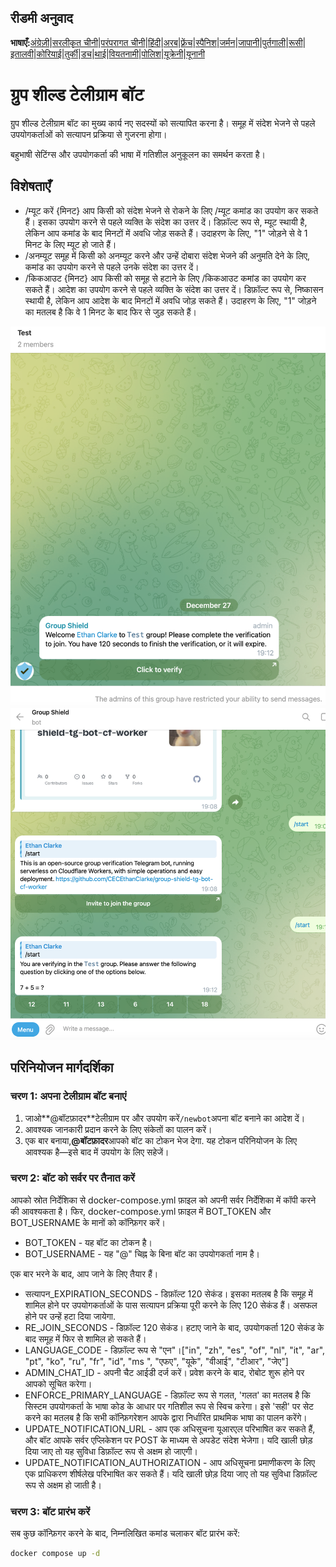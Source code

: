 ## रीडमी अनुवाद

**भाषाएँ:**[अंग्रेज़ी](README.md)\|[सरलीकृत चीनी](README.zh-CN.md)\|[परंपरागत चीनी](README.zh-TW.md)\|[हिंदी](README.hi.md)\|[अरब](README.ar.md)\|[फ़्रेंच](README.fr.md)\|[स्पैनिश](README.es.md)\|[जर्मन](README.de.md)\|[जापानी](README.ja.md)\|[पुर्तगाली](README.pt.md)\|[रूसी](README.ru.md)\|[इतालवी](README.it.md)\|[कोरियाई](README.ko.md)\|[तुर्की](README.tr.md)\|[डच](README.nl.md)\|[थाई](README.th.md)\|[वियतनामी](README.vi.md)\|[पोलिश](README.pl.md)\|[यूक्रेनी](README.uk.md)\|[यूनानी](README.el.md)

# ग्रुप शील्ड टेलीग्राम बॉट

ग्रुप शील्ड टेलीग्राम बॉट का मुख्य कार्य नए सदस्यों को सत्यापित करना है। समूह में संदेश भेजने से पहले उपयोगकर्ताओं को सत्यापन प्रक्रिया से गुजरना होगा।

बहुभाषी सेटिंग्स और उपयोगकर्ता की भाषा में गतिशील अनुकूलन का समर्थन करता है।

## विशेषताएँ

-   /म्यूट करें {मिनट}
    आप किसी को संदेश भेजने से रोकने के लिए /म्यूट कमांड का उपयोग कर सकते हैं। इसका उपयोग करने से पहले व्यक्ति के संदेश का उत्तर दें। डिफ़ॉल्ट रूप से, म्यूट स्थायी है, लेकिन आप कमांड के बाद मिनटों में अवधि जोड़ सकते हैं। उदाहरण के लिए, "1" जोड़ने से वे 1 मिनट के लिए म्यूट हो जाते हैं।
-   /अनम्यूट समूह में किसी को अनम्यूट करने और उन्हें दोबारा संदेश भेजने की अनुमति देने के लिए, कमांड का उपयोग करने से पहले उनके संदेश का उत्तर दें।
-   /किकआउट {मिनट} 
    आप किसी को समूह से हटाने के लिए /किकआउट कमांड का उपयोग कर सकते हैं। आदेश का उपयोग करने से पहले व्यक्ति के संदेश का उत्तर दें। डिफ़ॉल्ट रूप से, निष्कासन स्थायी है, लेकिन आप आदेश के बाद मिनटों में अवधि जोड़ सकते हैं। उदाहरण के लिए, "1" जोड़ने का मतलब है कि वे 1 मिनट के बाद फिर से जुड़ सकते हैं।

![screenshot](https://raw.githubusercontent.com/CECEthanClarke/group-shield-tg-bot/refs/heads/main/other/image.png)![screenshot](https://raw.githubusercontent.com/CECEthanClarke/group-shield-tg-bot/refs/heads/main/other/image2.png)

## परिनियोजन मार्गदर्शिका

### चरण 1: अपना टेलीग्राम बॉट बनाएं

1.  जाओ**@बॉटफ़ादर**टेलीग्राम पर और उपयोग करें`/newbot`अपना बॉट बनाने का आदेश दें।
2.  आवश्यक जानकारी प्रदान करने के लिए संकेतों का पालन करें।
3.  एक बार बनाया,**@बॉटफ़ादर**आपको बॉट का टोकन भेज देगा. यह टोकन परिनियोजन के लिए आवश्यक है—इसे बाद में उपयोग के लिए सहेजें।

### चरण 2: बॉट को सर्वर पर तैनात करें

आपको स्रोत निर्देशिका से docker-compose.yml फ़ाइल को अपनी सर्वर निर्देशिका में कॉपी करने की आवश्यकता है। फिर, docker-compose.yml फ़ाइल में BOT_TOKEN और BOT_USERNAME के ​​मानों को कॉन्फ़िगर करें।

-   BOT_TOKEN - यह बॉट का टोकन है।
-   BOT_USERNAME - यह "@" चिह्न के बिना बॉट का उपयोगकर्ता नाम है।

एक बार भरने के बाद, आप जाने के लिए तैयार हैं।

-   सत्यापन\_EXPIRATION_SECONDS - डिफ़ॉल्ट 120 सेकंड। इसका मतलब है कि समूह में शामिल होने पर उपयोगकर्ताओं के पास सत्यापन प्रक्रिया पूरी करने के लिए 120 सेकंड हैं। असफल होने पर उन्हें हटा दिया जायेगा.
-   RE_JOIN_SECONDS - डिफ़ॉल्ट 120 सेकंड। हटाए जाने के बाद, उपयोगकर्ता 120 सेकंड के बाद समूह में फिर से शामिल हो सकते हैं।
-   LANGUAGE_CODE - डिफ़ॉल्ट रूप से "एन"।["in", "zh", "es", "of", "nl", "it", "ar", "pt", "ko", "ru", "fr", "id", "ms ", "एफए", "यूके", "वीआई", "टीआर", "जेए"]
-   ADMIN_CHAT_ID - अपनी चैट आईडी दर्ज करें। प्रवेश करने के बाद, रोबोट शुरू होने पर आपको सूचित करेगा।
-   ENFORCE_PRIMARY_LANGUAGE - डिफ़ॉल्ट रूप से गलत, 'गलत' का मतलब है कि सिस्टम उपयोगकर्ता के भाषा कोड के आधार पर गतिशील रूप से स्विच करेगा। इसे 'सही' पर सेट करने का मतलब है कि सभी कॉन्फ़िगरेशन आपके द्वारा निर्धारित प्राथमिक भाषा का पालन करेंगे।
-   UPDATE_NOTIFICATION_URL - आप एक अधिसूचना यूआरएल परिभाषित कर सकते हैं, और बॉट आपके सर्वर एप्लिकेशन पर POST के माध्यम से अपडेट संदेश भेजेगा। यदि खाली छोड़ दिया जाए तो यह सुविधा डिफ़ॉल्ट रूप से अक्षम हो जाएगी।
-   UPDATE_NOTIFICATION_AUTHORIZATION - आप अधिसूचना प्रमाणीकरण के लिए एक प्राधिकरण शीर्षलेख परिभाषित कर सकते हैं। यदि खाली छोड़ दिया जाए तो यह सुविधा डिफ़ॉल्ट रूप से अक्षम हो जाती है।

### चरण 3: बॉट प्रारंभ करें

सब कुछ कॉन्फ़िगर करने के बाद, निम्नलिखित कमांड चलाकर बॉट प्रारंभ करें:

```bash
docker compose up -d
```
